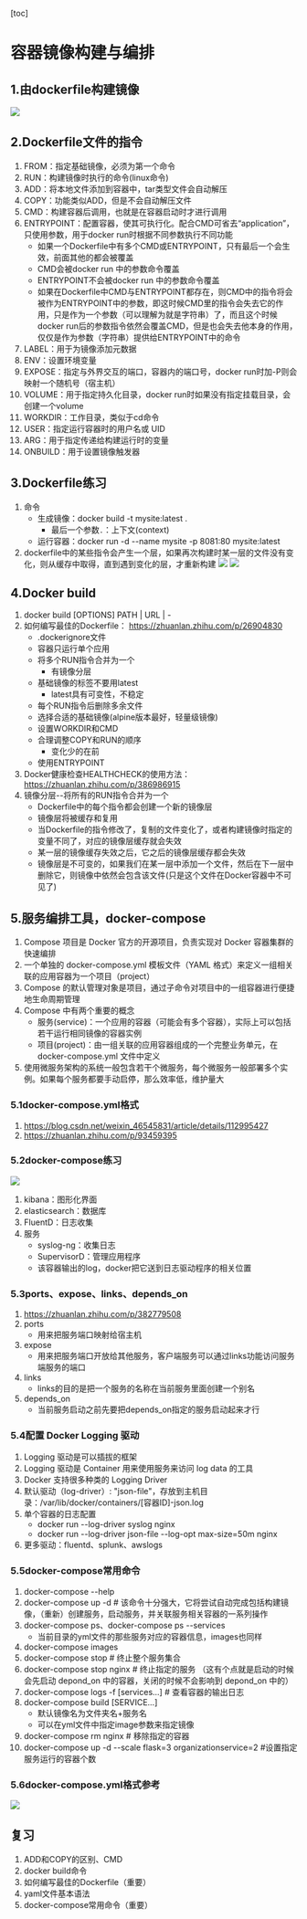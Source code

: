 [toc]
# 容器镜像构建与编排
## 1.由dockerfile构建镜像
![](1.png)
## 2.Dockerfile文件的指令
1. FROM：指定基础镜像，必须为第一个命令
2. RUN：构建镜像时执行的命令(linux命令)
3. ADD：将本地文件添加到容器中，tar类型文件会自动解压
4. COPY：功能类似ADD，但是不会自动解压文件
5. CMD：构建容器后调用，也就是在容器启动时才进行调用
6. ENTRYPOINT：配置容器，使其可执行化。配合CMD可省去“application”，只使用参数，用于docker run时根据不同参数执行不同功能
    - 如果一个Dockerfile中有多个CMD或ENTRYPOINT，只有最后一个会生效，前面其他的都会被覆盖
    - CMD会被docker run 中的参数命令覆盖
    - ENTRYPOINT不会被docker run 中的参数命令覆盖
    - 如果在Dockerfile中CMD与ENTRYPOINT都存在，则CMD中的指令将会被作为ENTRYPOINT中的参数，即这时候CMD里的指令会失去它的作用，只是作为一个参数（可以理解为就是字符串）了，而且这个时候docker run后的参数指令依然会覆盖CMD，但是也会失去他本身的作用，仅仅是作为参数（字符串）提供给ENTRYPOINT中的命令
7. LABEL：用于为镜像添加元数据
8. ENV：设置环境变量
9.  EXPOSE：指定与外界交互的端口，容器内的端口号，docker run时加-P则会映射一个随机号（宿主机）
10. VOLUME：用于指定持久化目录，docker run时如果没有指定挂载目录，会创建一个volume
11. WORKDIR：工作目录，类似于cd命令
12. USER：指定运行容器时的用户名或 UID
13. ARG：用于指定传递给构建运行时的变量
14. ONBUILD：用于设置镜像触发器
## 3.Dockerfile练习
1. 命令
    - 生成镜像：docker build -t mysite:latest .
      - 最后一个参数`.`：上下文(context)
    - 运行容器：docker run -d --name mysite -p 8081:80 mysite:latest
2. dockerfile中的某些指令会产生一个层，如果再次构建时某一层的文件没有变化，则从缓存中取得，直到遇到变化的层，才重新构建
![](2.png)
![](3.png)
## 4.Docker build
1. docker build [OPTIONS] PATH | URL | -
2. 如何编写最佳的Dockerfile： https://zhuanlan.zhihu.com/p/26904830
    - .dockerignore文件
    - 容器只运行单个应用
    - 将多个RUN指令合并为一个
        - 有镜像分层
    - 基础镜像的标签不要用latest
        - latest具有可变性，不稳定
    - 每个RUN指令后删除多余文件
    - 选择合适的基础镜像(alpine版本最好，轻量级镜像)
    - 设置WORKDIR和CMD
    - 合理调整COPY和RUN的顺序
      - 变化少的在前
    - 使用ENTRYPOINT
3. Docker健康检查HEALTHCHECK的使用方法：https://zhuanlan.zhihu.com/p/386986915
4. 镜像分层--将所有的RUN指令合并为一个
    - Dockerfile中的每个指令都会创建一个新的镜像层
    - 镜像层将被缓存和复用
    - 当Dockerfile的指令修改了，复制的文件变化了，或者构建镜像时指定的变量不同了，对应的镜像层缓存就会失效
    - 某一层的镜像缓存失效之后，它之后的镜像层缓存都会失效
    - 镜像层是不可变的，如果我们在某一层中添加一个文件，然后在下一层中删除它，则镜像中依然会包含该文件(只是这个文件在Docker容器中不可见了)
## 5.服务编排工具，docker-compose
1. Compose 项目是 Docker 官方的开源项目，负责实现对 Docker 容器集群的快速编排
2. 一个单独的 docker-compose.yml 模板文件（YAML 格式）来定义一组相关联的应用容器为一个项目（project）
3. Compose 的默认管理对象是项目，通过子命令对项目中的一组容器进行便捷地生命周期管理
4. Compose 中有两个重要的概念
    - 服务(service)：一个应用的容器（可能会有多个容器），实际上可以包括若干运行相同镜像的容器实例
    - 项目(project)：由一组关联的应用容器组成的一个完整业务单元，在 docker-compose.yml 文件中定义
5. 使用微服务架构的系统一般包含若干个微服务，每个微服务一般部署多个实例。如果每个服务都要手动启停，那么效率低，维护量大
### 5.1docker-compose.yml格式
1. https://blog.csdn.net/weixin_46545831/article/details/112995427
2. https://zhuanlan.zhihu.com/p/93459395
### 5.2docker-compose练习
![](4.png)
1. kibana：图形化界面
2. elasticsearch：数据库
3. FluentD：日志收集
4. 服务
    - syslog-ng：收集日志
    - SupervisorD：管理应用程序
    - 该容器输出的log，docker把它送到日志驱动程序的相关位置
### 5.3ports、expose、links、depends_on
1. https://zhuanlan.zhihu.com/p/382779508
2. ports
    - 用来把服务端口映射给宿主机
3. expose
    - 用来把服务端口开放给其他服务，客户端服务可以通过links功能访问服务端服务的端口
4. links
    - links的目的是把一个服务的名称在当前服务里面创建一个别名
5. depends_on
    - 当前服务启动之前先要把depends_on指定的服务启动起来才行
### 5.4配置 Docker Logging 驱动
1. Logging 驱动是可以插拔的框架
2. Logging 驱动是 Container 用来使用服务来访问 log data 的工具
3. Docker 支持很多种类的 Logging Driver
4. 默认驱动（log-driver）: "json-file"，存放到主机目录：/var/lib/docker/containers/[容器ID]-json.log
5. 单个容器的日志配置
    - docker run --log-driver syslog nginx
    - docker run --log-driver json-file --log-opt max-size=50m nginx 
6. 更多驱动：fluentd、splunk、awslogs
### 5.5docker-compose常用命令
1. docker-compose --help
2. docker-compose up -d # 该命令十分强大，它将尝试自动完成包括构建镜像，（重新）创建服务，启动服务，并关联服务相关容器的一系列操作
3. docker-compose ps、docker-compose ps --services
    - 当前目录的yml文件的那些服务对应的容器信息，images也同样
4. docker-compose images
5. docker-compose stop # 终止整个服务集合
6. docker-compose stop nginx # 终止指定的服务 （这有个点就是启动的时候会先启动 depond_on 中的容器，关闭的时候不会影响到 depond_on 中的）
7. docker-compose logs -f [services...] # 查看容器的输出日志
8. docker-compose build [SERVICE...]
    - 默认镜像名为文件夹名+服务名
    - 可以在yml文件中指定image参数来指定镜像
9.  docker-compose rm nginx # 移除指定的容器
10. docker-compose up -d --scale flask=3 organizationservice=2 #设置指定服务运行的容器个数
### 5.6docker-compose.yml格式参考
![](5.png)

## 复习
1. ADD和COPY的区别、CMD
2. docker build命令
3. 如何编写最佳的Dockerfile（重要）
4. yaml文件基本语法
5. docker-compose常用命令（重要）